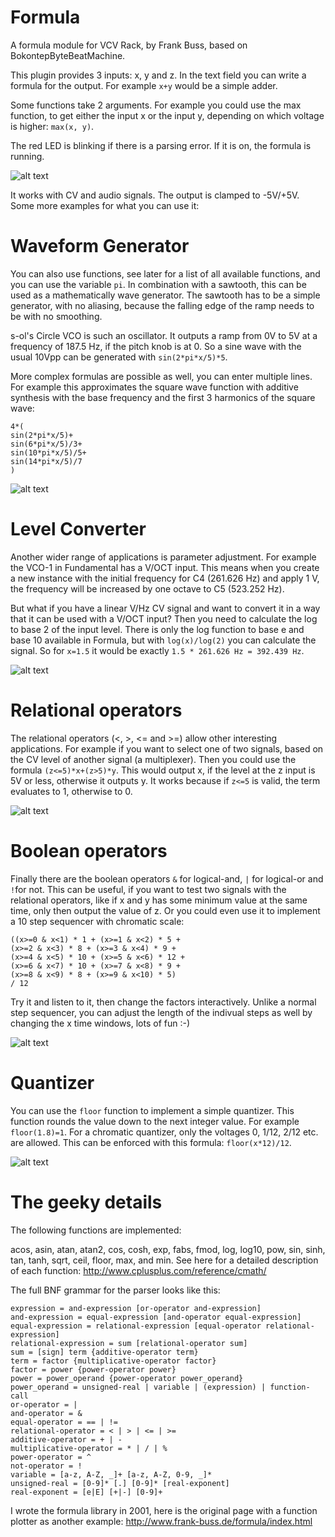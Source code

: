 # Formula

A formula module for VCV Rack, by Frank Buss, based on BokontepByteBeatMachine.

This plugin provides 3 inputs: x, y and z. In the text field you can write a formula for the output.
For example `x+y` would be a simple adder.

Some functions take 2 arguments. For example you could use the max function, to get either the input x or the input y, depending on which
voltage is higher: `max(x, y)`.

The red LED is blinking if there is a parsing error. If it is on, the formula is running.

![alt text](add.png "Add example")

It works with CV and audio signals. The output is clamped to -5V/+5V. Some more examples for what you can use it:

# Waveform Generator

You can also use functions, see later for a list of all available functions, and you can use the variable
`pi`. In combination with a sawtooth, this can be used as a mathematically wave generator. The sawtooth
has to be a simple generator, with no aliasing, because the falling edge of the ramp needs to be with
no smoothing.

s-ol's Circle VCO is such an oscillator. It outputs a ramp from 0V to 5V at a frequency of 187.5 Hz, if the pitch
knob is at 0. So a sine wave with the usual 10Vpp can be generated with `sin(2*pi*x/5)*5`.

More complex formulas are possible as well, you can enter multiple lines. For example this
approximates the square wave function with additive synthesis with the base frequency and
the first 3 harmonics of the square wave:

```
4*(
sin(2*pi*x/5)+
sin(6*pi*x/5)/3+
sin(10*pi*x/5)/5+
sin(14*pi*x/5)/7
)
```

![alt text](formula.png "Additive synthesis example")


# Level Converter

Another wider range of applications is parameter adjustment. For example the VCO-1 in Fundamental
has a V/OCT input. This means when you create a new instance with the initial frequency for C4
(261.626 Hz) and apply 1 V, the frequency will be increased by one octave to C5 (523.252 Hz).

But what if you have a linear V/Hz CV signal and want to convert it in a way that it can be used with a V/OCT input? Then
you need to calculate the log to base 2 of the input level. There is only the log function to base e and base 10 available
in Formula, but with `log(x)/log(2)` you can calculate the signal. So for `x=1.5` it would be exactly
`1.5 * 261.626 Hz = 392.439 Hz`.

![alt text](oct-hz.png "Level converter")

# Relational operators

The relational operators (<, >, <= and >=) allow other interesting applications. For example if you
want to select one of two signals, based on the CV level of another signal (a multiplexer). Then you could use
the formula `(z<=5)*x+(z>5)*y`. This would output x, if the level at the z input is 5V or less,
otherwise it outputs y. It works because if `z<=5` is valid, the term evaluates to 1, otherwise to 0.

![alt text](mux.png "Multiplexer")

# Boolean operators

Finally there are the boolean operators `&` for logical-and, `|` for logical-or and `!`for not.
This can be useful, if you want to test two signals with the relational operators,
like if x and y has some minimum value at the same time, only then output the value of z. Or you could
even use it to implement a 10 step sequencer with chromatic scale:

```
((x>=0 & x<1) * 1 + (x>=1 & x<2) * 5 +
(x>=2 & x<3) * 8 + (x>=3 & x<4) * 9 +
(x>=4 & x<5) * 10 + (x>=5 & x<6) * 12 +
(x>=6 & x<7) * 10 + (x>=7 & x<8) * 9 +
(x>=8 & x<9) * 8 + (x>=9 & x<10) * 5)
/ 12
```

Try it and listen to it, then change the factors interactively. Unlike a normal step
sequencer, you can adjust the length of the indivual steps as well by changing the
x time windows, lots of fun :-)

![alt text](sequencer.png "Sequencer")

# Quantizer

You can use the `floor` function to implement a simple quantizer. This function rounds
the value down to the next integer value. For example `floor(1.8)=1`.
For a chromatic quantizer, only the voltages 0, 1/12, 2/12 etc. are allowed.
This can be enforced with this formula: `floor(x*12)/12`.

![alt text](quantizer.png "Quantizer")

# The geeky details

The following functions are implemented:

acos, asin, atan, atan2, cos, cosh, exp, fabs, fmod, log, log10, pow, sin, sinh, tan, tanh, sqrt, ceil, floor, max, and min.
See here for a detailed description of each function: http://www.cplusplus.com/reference/cmath/

The full BNF grammar for the parser looks like this:

```
expression = and-expression [or-operator and-expression]
and-expression = equal-expression [and-operator equal-expression]
equal-expression = relational-expression [equal-operator relational-expression]
relational-expression = sum [relational-operator sum]
sum = [sign] term {additive-operator term}
term = factor {multiplicative-operator factor}
factor = power {power-operator power}
power = power_operand {power-operator power_operand}
power_operand = unsigned-real | variable | (expression) | function-call
or-operator = |
and-operator = &
equal-operator = == | !=
relational-operator = < | > | <= | >=
additive-operator = + | -
multiplicative-operator = * | / | %
power-operator = ^
not-operator = !
variable = [a-z, A-Z, _]+ [a-z, A-Z, 0-9, _]*
unsigned-real = [0-9]* [.] [0-9]* [real-exponent]
real-exponent = [e|E] [+|-] [0-9]+
```

I wrote the formula library in 2001, here is the original page with a function plotter as another example: http://www.frank-buss.de/formula/index.html
